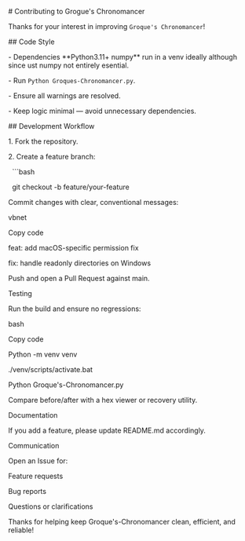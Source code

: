 \# Contributing to Grogue's Chronomancer



Thanks for your interest in improving `Groque's Chronomancer`!



\## Code Style

\- Dependencies \*\*Python3.11+ numpy\*\* run in a venv ideally although since ust numpy not entirely esential.

\- Run `Python Groques-Chronomancer.py`.

\- Ensure all warnings are resolved.

\- Keep logic minimal — avoid unnecessary dependencies.



\## Development Workflow

1\. Fork the repository.

2\. Create a feature branch:

&nbsp;  ```bash

&nbsp;  git checkout -b feature/your-feature

Commit changes with clear, conventional messages:



vbnet

Copy code

feat: add macOS-specific permission fix

fix: handle readonly directories on Windows

Push and open a Pull Request against main.



Testing

Run the build and ensure no regressions:



bash

Copy code

Python -m venv venv

./venv/scripts/activate.bat

Python Groque's-Chronomancer.py



Compare before/after with a hex viewer or recovery utility.



Documentation

If you add a feature, please update README.md accordingly.



Communication

Open an Issue for:



Feature requests



Bug reports



Questions or clarifications



Thanks for helping keep Groque's-Chronomancer clean, efficient, and reliable!

